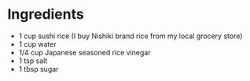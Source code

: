 # Ingredients

- 1 cup sushi rice (I buy Nishiki brand rice from my local grocery store)
- 1 cup water
- 1/4 cup Japanese seasoned rice vinegar
- 1 tsp salt
- 1 tbsp sugar